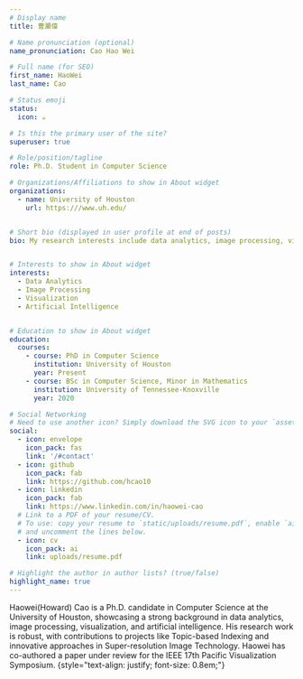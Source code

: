 ```yaml
---
# Display name
title: 曹灝偉

# Name pronunciation (optional)
name_pronunciation: Cao Hao Wei

# Full name (for SEO)
first_name: HaoWei
last_name: Cao

# Status emoji
status:
  icon: ☕️

# Is this the primary user of the site?
superuser: true

# Role/position/tagline
role: Ph.D. Student in Computer Science

# Organizations/Affiliations to show in About widget
organizations:
  - name: University of Houston
    url: https:///www.uh.edu/


# Short bio (displayed in user profile at end of posts)
bio: My research interests include data analytics, image processing, visualization, artificial intelligence.


# Interests to show in About widget
interests:
  - Data Analytics
  - Image Processing
  - Visualization
  - Artificial Intelligence


# Education to show in About widget
education:
  courses:
    - course: PhD in Computer Science
      institution: University of Houston
      year: Present
    - course: BSc in Computer Science, Minor in Mathematics
      institution: University of Tennessee-Knoxville
      year: 2020

# Social Networking
# Need to use another icon? Simply download the SVG icon to your `assets/media/icons/` folder.
social:
  - icon: envelope
    icon_pack: fas
    link: '/#contact'
  - icon: github
    icon_pack: fab
    link: https://github.com/hcao10
  - icon: linkedin
    icon_pack: fab
    link: https://www.linkedin.com/in/haowei-cao
  # Link to a PDF of your resume/CV.
  # To use: copy your resume to `static/uploads/resume.pdf`, enable `ai` icons in `params.yaml`,
  # and uncomment the lines below.
  - icon: cv
    icon_pack: ai
    link: uploads/resume.pdf

# Highlight the author in author lists? (true/false)
highlight_name: true
---
```


Haowei(Howard) Cao is a Ph.D. candidate in Computer Science at the University of Houston, showcasing a strong background in data analytics, image processing, visualization, and artificial intelligence. His research work is robust, with contributions to projects like Topic-based Indexing and innovative approaches in Super-resolution Image Technology. Haowei has co-authored a paper under review for the IEEE 17th Pacific Visualization Symposium.
{style="text-align: justify; font-size: 0.8em;"}

